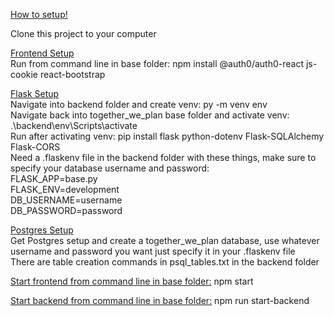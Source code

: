 <u>How to setup!</u>

Clone this project to your computer

<u>Frontend Setup</u>  
Run from command line in base folder: npm install @auth0/auth0-react js-cookie react-bootstrap

<u>Flask Setup</u>  
Navigate into backend folder and create venv: py -m venv env  
Navigate back into together_we_plan base folder and activate venv: .\backend\env\Scripts\activate  
Run after activating venv: pip install flask python-dotenv Flask-SQLAlchemy Flask-CORS  
Need a .flaskenv file in the backend folder with these things, make sure to specify your database username and password:  
FLASK_APP=base.py  
FLASK_ENV=development  
DB_USERNAME=username  
DB_PASSWORD=password  

<u>Postgres Setup</u>  
Get Postgres setup and create a together_we_plan database, use whatever username and password you want just specify it in your .flaskenv file  
There are table creation commands in psql_tables.txt in the backend folder

<u>Start frontend from command line in base folder:</u> npm start

<u>Start backend from command line in base folder:</u> npm run start-backend

